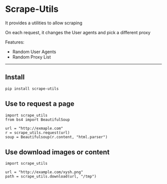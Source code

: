 # Scrape-Utils

It provides a utilities to allow scraping

On each request, it changes the User agents and pick a different proxy

Features:

- Random User Agents
- Random Proxy List

---

## Install 

    pip install scrape-utils 
    
    
## Use to request a page

    import scrape_utils 
    from bs4 import BeautifulSoup
    
    url = "http://exmaple.com"
    r = scrape_utils.request(url)
    soup = Beautifulsoup(r.content, "html.parser")
    
    

## Use download images or content

    import scrape_utils 
    
    url = "http://example.com/xysh.png"
    path = scrape_utils.download(url, "/tmp")
    
    
    
    
    